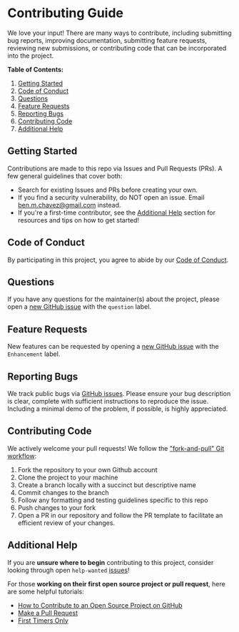 # Contributing Guide

We love your input! There are many ways to contribute, including submitting bug reports, improving documentation, submitting feature requests, reviewing new submissions, or contributing code that can be incorporated into the project.

**Table of Contents:**

1. [Getting Started](#getting-started)
2. [Code of Conduct](#code-of-conduct)
3. [Questions](#questions)
4. [Feature Requests](#feature-requests)
5. [Reporting Bugs](#reporting-bugs)
6. [Contributing Code](#contributing-code)
7. [Additional Help](#additional-help)

## Getting Started

Contributions are made to this repo via Issues and Pull Requests (PRs). A few general guidelines that cover both:

- Search for existing Issues and PRs before creating your own.
- If you find a security vulnerability, do NOT open an issue. Email [ben.m.chavez@gmail.com](mailto:ben.m.chavez@gmail.com) instead.
- If you're a first-time contributor, see the [Additional Help](#additional-help) section for resources and tips on how to get started!

## Code of Conduct

By participating in this project, you agree to abide by our [Code of Conduct](CODE_OF_CONDUCT.md).

## Questions

If you have any questions for the maintainer(s) about the project, please open a [new GitHub issue](https://github.com/ctrl-f-plus/ctrl-f-plus-chrome-extension/issues/new) with the `question` label.

## Feature Requests

New features can be requested by opening a [new GitHub issue](https://github.com/ctrl-f-plus/ctrl-f-plus-chrome-extension/issues/new) with the `Enhancement` label.

## Reporting Bugs

We track public bugs via [GitHub issues](https://github.com/ctrl-f-plus/ctrl-f-plus-chrome-extension/issues). Please ensure your bug description is clear, complete with sufficient instructions to reproduce the issue. Including a minimal demo of the problem, if possible, is highly appreciated.

## Contributing Code

We actively welcome your pull requests! We follow the ["fork-and-pull" Git workflow](https://github.com/susam/gitpr):

1. Fork the repository to your own Github account
2. Clone the project to your machine
3. Create a branch locally with a succinct but descriptive name
4. Commit changes to the branch
5. Follow any formatting and testing guidelines specific to this repo
6. Push changes to your fork
7. Open a PR in our repository and follow the PR template to facilitate an efficient review of your changes.

## Additional Help

If you are **unsure where to begin** contributing to this project, consider looking through open `help-wanted` [issues](https://github.com/ctrl-f-plus/ctrl-f-plus-chrome-extension/issues)!

For those **working on their first open source project or pull request**, here are some helpful tutorials:

- [How to Contribute to an Open Source Project on GitHub](https://egghead.io/series/how-to-contribute-to-an-open-source-project-on-github)
- [Make a Pull Request](http://makeapullrequest.com/)
- [First Timers Only](http://www.firsttimersonly.com)
